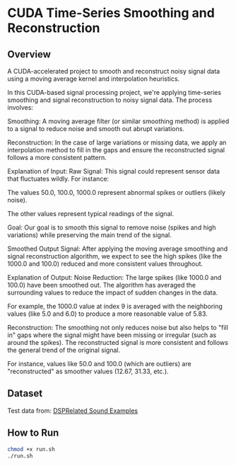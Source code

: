 # CUDA Time-Series Smoothing and Reconstruction

## Overview
A CUDA-accelerated project to smooth and reconstruct noisy signal data using a moving average kernel and interpolation heuristics.


In this CUDA-based signal processing project, we're applying time-series smoothing and signal reconstruction to noisy signal data. The process involves:

Smoothing: A moving average filter (or similar smoothing method) is applied to a signal to reduce noise and smooth out abrupt variations.

Reconstruction: In the case of large variations or missing data, we apply an interpolation method to fill in the gaps and ensure the reconstructed signal follows a more consistent pattern.

Explanation of Input:
Raw Signal: This signal could represent sensor data that fluctuates wildly. For instance:

The values 50.0, 100.0, 1000.0 represent abnormal spikes or outliers (likely noise).

The other values represent typical readings of the signal.

Goal: Our goal is to smooth this signal to remove noise (spikes and high variations) while preserving the main trend of the signal.

Smoothed Output Signal:
After applying the moving average smoothing and signal reconstruction algorithm, we expect to see the high spikes (like the 1000.0 and 100.0) reduced and more consistent values throughout.

Explanation of Output:
Noise Reduction: The large spikes (like 1000.0 and 100.0) have been smoothed out. The algorithm has averaged the surrounding values to reduce the impact of sudden changes in the data.

For example, the 1000.0 value at index 9 is averaged with the neighboring values (like 5.0 and 6.0) to produce a more reasonable value of 5.83.

Reconstruction: The smoothing not only reduces noise but also helps to "fill in" gaps where the signal might have been missing or irregular (such as around the spikes). The reconstructed signal is more consistent and follows the general trend of the original signal.

For instance, values like 50.0 and 100.0 (which are outliers) are "reconstructed" as smoother values (12.67, 31.33, etc.).



## Dataset
Test data from: [DSPRelated Sound Examples](https://www.dsprelated.com/freebooks/pasp/Sound_Examples.html)

## How to Run

```bash
chmod +x run.sh
./run.sh



